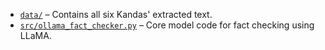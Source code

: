 - [`data/`](./data/) – Contains all six Kandas' extracted text.
-  [`src/ollama_fact_checker.py`](./src/ollama_fact_checker.py) – Core model code for fact checking using LLaMA.
 
 
